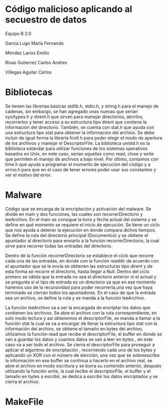 # Código malicioso aplicando al secuestro de datos
Equipo B 2.0

García Lugo María Fernanda

Méndez Larios Emilio

Rivas Gutierrez Carlos Andres

Villegas Aguilar Carlos

# Bibliotecas 
Se tienen las librerías básicas stdlib.h, stdio.h, y string.h para el manejo de cadenas, sin embargo, se han agregado unas nuevas que serían sys/types.h y dirent.h que sirven para manejar directorios, abrirlos, recorrerlos y tener acceso a su estructura tipo dirent que contiene la información del directorio. También, se cuenta con stat.h que ayuda con una estructura tipo stat para obtener la información del archivo. Se debe incluir de igual forma la librería fcntl.h para poder elegir el modo de apertura de los archivos y manejar el DescriptorFile. La biblioteca unistd.h es la biblioteca estándar para utilizar funciones de los sistemas operativos basados en Unix, en este caso, serían aquellas como read, close y write que permiten el manejo de archivos a bajo nivel. Por último, contamos con time.h que  ayuda a programar el momento de ejecución del código y a errno.h para que en el caso de tener errores poder usar sus constantes y ver el motivo del error.

# Malware
Código que se encarga de la encriptación y activación del malware. Se divide en main y dos funciones, las cuales son recorrerDirectorio y leeArchivo. 
En el main se consigue la hora y fecha actual del sistema y se define en qué momento se requiere el inicio de ejecución. Se tiene un ciclo que nos ayuda a detener la ejecución en donde compara dichos tiempos. Se define la ruta del directorio principal (Documentos) y se obtiene el apuntador al directorio para enviarlo a la función recorrerDirectorio, la cual sirve para recorrer todas las entradas del directorio.

Dentro de la función recorrerDirectorio se establece el ciclo que recorre cada una de las entradas, en donde con la función readdir de acuerdo con el apuntador que se le envía se obtienen las estructuras tipo dirent y de esta forma se recorre el directorio, hasta llegar a Null. Dentro del ciclo primero se válida que la entrada no sea el directorio anterior ni el actual y se pregunta si el tipo de entrada es un directorio ya que en ese momento haremos uso de la recursividad para poder recorrerla,una vez que haya terminado se cierran todos los apuntadores. En el caso de que la entrada sea un archivo, se define la ruta y se manda a la función leeArchivo.

La función leeArchivo va a ser la encargada de encriptar los datos que contienen los archivos. Se abre el archivo con la ruta correspondiente, en solo modo lectura y así obtenemos el descriptorFile, se manda a llamar a la función stat la cual se va a encargar de llenar la estructura tipo stat con la información del archivo, se obtiene el tamaño en bytes del archivo, utilizamos la función read que recibe el descriptorFile, el buffer en donde se van a guardar los datos y cuantos datos se van a leer en bytes , en este caso va a ser todo el archivo. Se cierra el descriptorFile para proseguir a aplicar el algoritmo de encriptación , recorriendo cada uno de los bytes y aplicando un XOR con el número de elección, una vez que se sobreescribe la información en ese buffer se continua a hacerlo en el archivo real, se abre el archivo en modo escritura y se borra su contenido anterior, después utilizando la función write, la cual recibe el descriptorFile, el buffer y el tamaño en bytes a escribir, se dedica a escribir los datos encriptados y se cierra el archivo.


# MakeFile
